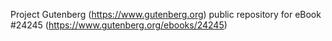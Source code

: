 Project Gutenberg (https://www.gutenberg.org) public repository for eBook #24245 (https://www.gutenberg.org/ebooks/24245)
